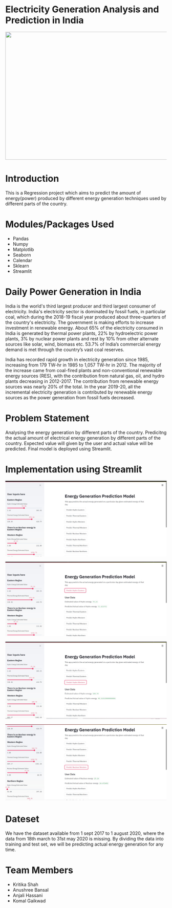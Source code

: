 # Electricity Generation Analysis and Prediction in India
<p align="center">
  <img width="700" height="400" src="https://cdn-images-1.medium.com/max/1600/1*60gs-SFYyooZZBxatuoNJw.jpeg">
</p>

# Introduction
This is a Regression project which aims to predict the amount of energy(power) produced by different energy generation techniques used by different parts of the country.

# Modules/Packages Used
* Pandas
* Numpy
* Matplotlib
* Seaborn
* Calendar
* Sklearn
* Streamlit

# Daily Power Generation in India
India is the world's third largest producer and third largest consumer of electricity. India's electricity sector is dominated by fossil fuels, in particular coal, which during the 2018-19 fiscal year produced about three-quarters of the country's electricity. The government is making efforts to increase investment in renewable energy. About 65% of the electricity consumed in India is generated by thermal power plants, 22% by hydroelectric power plants, 3% by nuclear power plants and rest by 10% from other alternate sources like solar, wind, biomass etc. 53.7% of India’s commercial energy demand is met through the country’s vast coal reserves.

India has recorded rapid growth in electricity generation since 1985, increasing from 179 TW-hr in 1985 to 1,057 TW-hr in 2012. The majority of the increase came from coal-fired plants and non-conventional renewable energy sources (RES), with the contribution from natural gas, oil, and hydro plants decreasing in 2012-2017. The contribution from renewable energy sources was nearly 20% of the total. In the year 2019-20, all the incremental electricity generation is contributed by renewable energy sources as the power generation from fossil fuels decreased.

# Problem Statement
Analysing the energy generation by different parts of the country. Predicitng the actual amount of electrical energy generation by different parts of the country. Expected value will given by the user and actual value will be predicted. Final model is deployed using Streamlit.

# Implementation using Streamlit

<p align="center">
  <img src="https://github.com/SheCodes-IEEE-CIS-GHRCE/Electricity-Generation-Analysis-and-Prediction-in-India/blob/main/SCREENSHOTS/pic1.jpeg">
</p>

<p align="center">
  <img src="https://github.com/SheCodes-IEEE-CIS-GHRCE/Electricity-Generation-Analysis-and-Prediction-in-India/blob/main/SCREENSHOTS/pic2.jpeg">
</p>

<p align="center">
  <img src="https://github.com/SheCodes-IEEE-CIS-GHRCE/Electricity-Generation-Analysis-and-Prediction-in-India/blob/main/SCREENSHOTS/pic3.jpeg">
</p>

<p align="center">
  <img src="https://github.com/SheCodes-IEEE-CIS-GHRCE/Electricity-Generation-Analysis-and-Prediction-in-India/blob/main/SCREENSHOTS/pic4.jpeg">
</p>


# Dateset
We have the dataset available from  1 sept 2017 to 1 august 2020, where the data from 18th march to 31st may 2020 is missing. By dividing the data into training and test set, we will be predicting actual energy generation for any time.

# Team Members
* Kritika Shah
* Anushree Bansal
* Anjali Hassani
* Komal Gaikwad


